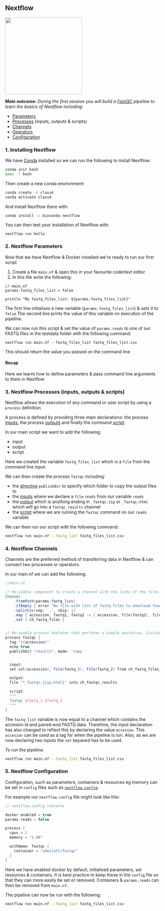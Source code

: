 ## Nextflow

<img src="https://github.com/nextflow-io/trademark/blob/master/nextflow2014_no-bg.png" width="250" align="center">


**Main outcome:** *During the first session you will build a [FastQC](https://www.bioinformatics.babraham.ac.uk/projects/fastqc/) pipeline to learn the basics of Nextflow including:*
- [Parameters](https://www.nextflow.io/docs/latest/getstarted.html?highlight=parameters#pipeline-parameters)
- [Processes](https://www.nextflow.io/docs/latest/process.html) (inputs, outputs & scripts)
- [Channels](https://www.nextflow.io/docs/latest/channel.html)
- [Operators](https://www.nextflow.io/docs/latest/operator.html)
- [Configuration](https://www.nextflow.io/docs/latest/config.html)


### 1. Installing Nextflow

We have [Conda](https://docs.conda.io/en/latest/) installed so we can run the following to install Nextflow:

```bash
conda init bash
exec -l bash
```

Then create a new conda environment:

```bash
conda create -n class4
conda activate class4
```

And install Nextflow there with:

```bash
conda install -c bioconda nextflow
```

You can then test your installation of Nextflow with:
```
nextflow run hello
```

  
### 2. Nextflow Parameters

Now that we have Nextflow & Docker installed we're ready to run our first script

1. Create a file `main.nf` & open this in your favourite code/text editor
2. In this file write the following:

```nextflow
// main.nf
params.fastq_files_list = false

println "My fastq_files_list: ${params.fastq_files_list}"
```

The first line initialises a new variable (`params.fastq_files_list`) & sets it to `false`
The second line prints the value of this variable on execution of the pipeline.

We can now run this script & set the value of `params.reads` to one of our FASTQ files in the testdata folder with the following command:
```
nextflow run main.nf --fastq_files_list fastq_files_list.csv
```

This should return the value you passed on the command line

#### Recap
Here we learnt how to define parameters & pass command line arguments to them in Nextflow


### 3. Nextflow Processes (inputs, outputs & scripts)

Nextflow allows the execution of any command or user script by using a `process` definition. 

A process is defined by providing three main declarations: 
the process [inputs](https://www.nextflow.io/docs/latest/process.html#inputs), 
the process [outputs](https://www.nextflow.io/docs/latest/process.html#outputs)
and finally the command [script](https://www.nextflow.io/docs/latest/process.html#script).

In our main script we want to add the following:

- input
- output
- script

Here we created the variable `fastq_files_list` which is a `file` from the command line input.

We can then create the process `fastqc` including:
 - the [directive](https://www.nextflow.io/docs/latest/process.html#directives) `publishDir` to specify which folder to copy the output files to 
 - the [inputs](https://www.nextflow.io/docs/latest/process.html#inputs) where we declare a `file` `reads` from our variable `reads`
 - the [output](https://www.nextflow.io/docs/latest/process.html#outputs) which is anything ending in `_fastqc.zip` or `_fastqc.html` which will go into a `fastqc_results` channel
 - the [script](https://www.nextflow.io/docs/latest/process.html#script) where we are running the `fastqc` command on our `reads` variable
 
We can then run our script with the following command:
```bash
nextflow run main.nf --fastq_list fastq_files_list.csv
```


### 4. Nextflow Channels

Channels are the preferred method of transferring data in Nextflow & can connect two processes or operators.

<!--
There are two types of channels:
1. [Queue channels](https://www.nextflow.io/docs/latest/channel.html#queue-channel) can be used to connect two processes or operators. They are usually produced from factory methods such as [`from`](https://www.nextflow.io/docs/latest/channel.html#from)/[`fromPath`](https://www.nextflow.io/docs/latest/channel.html#frompath) or by chaining it with methods such as [`map`](https://www.nextflow.io/docs/latest/operator.html#operator-map). **Queue channels are consumed upon being read.**
2. [Value channels](https://www.nextflow.io/docs/latest/channel.html#value-channel) a.k.a. singleton channel are bound to a single value and can be read unlimited times without consuming there content. Value channels are produced by the value factory method or by operators returning a single value, such us first, last, collect, count, min, max, reduce, sum.
-->


In our main.nf we can add the following:

```groovy
//main.nf

// Re-usable component to create a channel with the links of the files by reading the design file
Channel
    .fromPath(params.fastq_list)
    .ifEmpty { error "No file with list of fastq files to download found at the location ${params.fastq_list}" }
    .splitCsv(sep: ',', skip: 1)
    .map { accession, fastq1, fastq2 -> [ accession, file(fastq1), file(fastq2) ] }
    .set { ch_fastq_files }
    

// Re-usable process skeleton that performs a simple operation, listing files
process fastqc {
  tag "${accession}"
  echo true
  publishDir "results", mode: 'copy'


  input: 
  set val(accession), file(fastq_1), file(fastq_2) from ch_fastq_files_subsetted

  output: 
  file "*_fastqc.{zip,html}" into ch_fastqc_results

  script:
  """
  fastqc $fastq_1 $fastq_2
  """
}

```

The `fastq_list` variable is now equal to a channel which contains the accesion id and paired-end FASTQ data. Therefore, the input declaration has also changed to reflect this by declaring the value `accesion`. This `accesion` can be used as a tag for when the pipeline is run. Also, as we are now declaring two inputs the `set` keyword has to be used. 

To run the pipeline:
```bash
nextflow run main.nf --fastq_list fastq_files_list.csv
```

### 5. Nextflow Configuration

Configuration, such as parameters, containers & resources eg memory can be set in `config` files such as [`nextflow.config`](https://www.nextflow.io/docs/latest/config.html#configuration-file).

For example our `nextflow.config` file might look like this:

```groovy
// nextflow.config contents

docker.enabled = true
params.reads = false

process {
  cpus = 2
  memory = "2.GB"

  withName: fastqc {
    container = "adeslatt/fastqc"
  }
}
```

Here we have enabled docker by default, initialised parameters, set resources & containers. It is best practice to keep these in the `config` file so that they can more easily be set or removed. Containers & `params.reads` can then be removed from `main.nf`.

The pipeline can now be run with the following:
```bash
nextflow run main.nf --fastq_list fastq_files_list.csv
```

